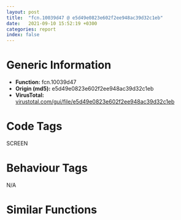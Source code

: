 ```yaml
---
layout: post
title:  "fcn.10039d47 @ e5d49e0823e602f2ee948ac39d32c1eb"
date:   2021-09-10 15:52:19 +0300
categories: report
index: false
---
```


# Generic Information
- **Function:** fcn.10039d47
- **Origin (md5):** e5d49e0823e602f2ee948ac39d32c1eb
- **VirusTotal:** [virustotal.com/gui/file/e5d49e0823e602f2ee948ac39d32c1eb][virustotal_ref]

# Code Tags
<span class="tag" id="SCREEN">SCREEN</span>


# Behaviour Tags
<span class="bhv-tag" id="na">N/A</span>

# Similar Functions
<script type="text/javascript" src="https://www.gstatic.com/charts/loader.js"></script>
<script type="text/javascript">

    google.charts.load('current', {'packages':['corechart']});
    google.charts.setOnLoadCallback(drawChart);

    function drawChart() {
    var data = new google.visualization.DataTable();
        data.addColumn('number', 'X');
        data.addColumn('number', 'Y');
        data.addColumn({type: 'string', role: 'tooltip', 'p': {'html': true}});
        data.addColumn({'type': 'string', 'role': 'style'});
        
        data.addRows([
    [404.13720703125, 1558.999267578125, '<b><a href="/report/fcn.10039d47@e5d49e0823e602f2ee948ac39d32c1eb">fcn.10039d47</a><br>@e5d49e0823e602f2ee948ac39d32c1eb</b><br>push 0x44<br>mov eax, 0x1013d294<br>call fcn.10124124<br>cmp dword[ebp+0x2c], 0xffffffff<br>mov ecx, dword[ebp+0x14]<br>mov ebx, ecx<br>je 0x10039d61<br>mov ebx, dword[ebp+0x2c]<br>mov eax, dword[ebp+0x30]<br>cmp eax, 0xffffffff<br>jne 0x10039d6c<br>mov eax, dword[ebp+0x18]<br>cmp dword[0x101a140c], 0<br>mov edi, dword[ebp+0x1c]<br>mov dword[ebp-0x10], eax<br>jne 0x10039dad<br>test edi, edi<br>jne 0x10039d83<br>xor edx, edx<br>jmp 0x10039d86<br>mov edx, dword[edi+4]<br>push dword[ebp+0x28]<br>push dword[ebp+0x18]<br>push ecx<br>push dword[ebp+0x24]<br>push dword[ebp+0x20]<br>push edx<br>push eax<br>push ebx<br>push dword[ebp+0x10]<br>push dword[ebp+0xc]<br>push dword[ebp+8]<br>call dword[sym.imp.MSIMG32.dll_TransparentBlt]<br>test eax, eax<br>jne 0x10039fde<br>lea ecx, [ebp-0x40]<br>call fcn.1001703e<br>and dword[ebp-4], 0<br>lea ecx, [ebp-0x30]<br>call fcn.1001703e<br>lea ecx, [ebp-0x50]<br>mov byte[ebp-4], 1<br>call fcn.1001703e<br>push dword[ebp+8]<br>lea ecx, [ebp-0x40]<br>mov byte[ebp-4], 2<br>call fcn.100179cf<br>push dword[ebp-0x3c]<br>mov esi, dword[sym.imp.GDI32.dll_CreateCompatibleDC]<br>call esi<br>push eax<br>lea ecx, [ebp-0x50]<br>call fcn.100179cf<br>and dword[ebp-0x1c], 0<br>mov dword[ebp-0x20], 0x1014cb54<br>push dword[ebp-0x3c]<br>mov byte[ebp-4], 3<br>call esi<br>push eax<br>lea ecx, [ebp-0x30]<br>call fcn.100179cf<br>and dword[ebp-0x14], 0<br>mov dword[ebp-0x18], 0x1014cb54<br>mov esi, dword[ebp-0x10]<br>push esi<br>push ebx<br>push dword[ebp-0x3c]<br>mov byte[ebp-4], 4<br>call dword[sym.imp.GDI32.dll_CreateCompatibleBitmap]<br>push eax<br>lea ecx, [ebp-0x18]<br>call fcn.10017a05<br>push dword[ebp-0x14]<br>push dword[ebp-0x2c]<br>call fcn.1001807d<br>cmp dword[ebp+0x2c], 0xffffffff<br>mov dword[ebp+8], eax<br>mov eax, dword[ebp+0x14]<br>je 0x10039e86<br>mov ecx, dword[ebp+0x30]<br>cmp dword[ebp+0x2c], eax<br>jne 0x10039e57<br>cmp ecx, dword[ebp+0x18]<br>je 0x10039e86<br>test edi, edi<br>jne 0x10039e5f<br>xor edx, edx<br>jmp 0x10039e62<br>mov edx, dword[edi+4]<br>mov edi, 0xcc0020<br>push edi<br>push dword[ebp+0x18]<br>push eax<br>push dword[ebp+0x24]<br>push dword[ebp+0x20]<br>push edx<br>push ecx<br>push dword[ebp+0x2c]<br>push 0<br>push 0<br>push dword[ebp-0x2c]<br>call dword[sym.imp.GDI32.dll_StretchBlt]<br>jmp 0x10039eaf<br>test edi, edi<br>jne 0x10039e8e<br>xor ecx, ecx<br>jmp 0x10039e91<br>mov ecx, dword[edi+4]<br>mov edi, 0xcc0020<br>push edi<br>push dword[ebp+0x24]<br>push dword[ebp+0x20]<br>push ecx<br>push dword[ebp+0x18]<br>push eax<br>push 0<br>push 0<br>push dword[ebp-0x2c]<br>call dword[sym.imp.GDI32.dll_BitBlt]<br>push 0<br>push 1<br>push 1<br>push esi<br>push ebx<br>call dword[sym.imp.GDI32.dll_CreateBitmap]<br>push eax<br>lea ecx, [ebp-0x20]<br>call fcn.10017a05<br>push dword[ebp-0x1c]<br>push dword[ebp-0x4c]<br>call fcn.1001807d<br>push dword[ebp+0x28]<br>lea ecx, [ebp-0x30]<br>mov dword[ebp+0x2c], eax<br>call fcn.10018196<br>push edi<br>mov edi, dword[sym.imp.GDI32.dll_BitBlt]<br>xor eax, eax<br>push eax<br>push eax<br>push dword[ebp-0x2c]<br>push esi<br>push ebx<br>push eax<br>push eax<br>push dword[ebp-0x4c]<br>call edi<br>push 0<br>lea ecx, [ebp-0x30]<br>call fcn.10018196<br>push 0xffffff<br>lea ecx, [ebp-0x30]<br>call fcn.100182e4<br>push 0x8800c6<br>xor eax, eax<br>push eax<br>push eax<br>push dword[ebp-0x4c]<br>push esi<br>push ebx<br>push eax<br>push eax<br>push dword[ebp-0x2c]<br>call edi<br>push 0xffffff<br>lea ecx, [ebp-0x40]<br>call fcn.10018196<br>push 0<br>lea ecx, [ebp-0x40]<br>call fcn.100182e4<br>push 0x8800c6<br>push 0<br>push 0<br>push dword[ebp-0x4c]<br>push esi<br>push ebx<br>push dword[ebp+0x10]<br>push dword[ebp+0xc]<br>push dword[ebp-0x3c]<br>call edi<br>push 0xee0086<br>push 0<br>push 0<br>push dword[ebp-0x2c]<br>push esi<br>push ebx<br>push dword[ebp+0x10]<br>push dword[ebp+0xc]<br>push dword[ebp-0x3c]<br>call edi<br>mov eax, dword[ebp+0x2c]<br>test eax, eax<br>je 0x10039f7d<br>push dword[eax+4]<br>push dword[ebp-0x4c]<br>call fcn.1001807d<br>mov eax, dword[ebp+8]<br>test eax, eax<br>je 0x10039f8f<br>push dword[eax+4]<br>push dword[ebp-0x2c]<br>call fcn.1001807d<br>lea ecx, [ebp-0x40]<br>call fcn.10017b27<br>mov ebx, vtable.CBitmap.0<br>mov byte[ebp-4], 3<br>lea ecx, [ebp-0x18]<br>mov dword[ebp-0x18], ebx<br>call fcn.100171ad<br>lea ecx, [ebp-0x20]<br>mov byte[ebp-4], 2<br>mov dword[ebp-0x20], ebx<br>call fcn.100171ad<br>lea ecx, [ebp-0x50]<br>mov byte[ebp-4], 1<br>call fcn.10017194<br>lea ecx, [ebp-0x30]<br>mov byte[ebp-4], 0<br>call fcn.10017194<br>or dword[ebp-4], 0xffffffff<br>lea ecx, [ebp-0x40]<br>call fcn.10017194<br>call fcn.101240f2<br>ret 0x2c<br><eoc> ', 'point { fill-color: #e0440e; }'],
[-404.1373291015625, -1558.999267578125, '<b><a href="/report/fcn.00462c45@9c2b894b84f59672d8be2e984066f76f">fcn.00462c45</a><br>@9c2b894b84f59672d8be2e984066f76f</b><br>push 0x48<br>mov eax, 0x5787f7<br>call fcn.005538d4<br>mov ebx, dword[ebp+0x2c]<br>mov edi, dword[ebp+0x14]<br>cmp ebx, 0xffffffff<br>je 0x462c5e<br>mov edi, ebx<br>mov eax, dword[ebp+0x30]<br>cmp eax, 0xffffffff<br>jne 0x462c69<br>mov eax, dword[ebp+0x18]<br>cmp dword[0x5e0b70], 0<br>mov esi, dword[ebp+0x1c]<br>mov dword[ebp-0x10], eax<br>jne 0x462cac<br>test esi, esi<br>jne 0x462c80<br>xor ecx, ecx<br>jmp 0x462c83<br>mov ecx, dword[esi+4]<br>push dword[ebp+0x28]<br>push dword[ebp+0x18]<br>push dword[ebp+0x14]<br>push dword[ebp+0x24]<br>push dword[ebp+0x20]<br>push ecx<br>push eax<br>push edi<br>push dword[ebp+0x10]<br>push dword[ebp+0xc]<br>push dword[ebp+8]<br>call dword[sym.imp.MSIMG32.dll_TransparentBlt]<br>test eax, eax<br>jne 0x462ece<br>lea ecx, [ebp-0x44]<br>call fcn.004119b2<br>and dword[ebp-4], 0<br>lea ecx, [ebp-0x34]<br>call fcn.004119b2<br>lea ecx, [ebp-0x54]<br>mov byte[ebp-4], 1<br>call fcn.004119b2<br>push dword[ebp+8]<br>lea ecx, [ebp-0x44]<br>mov byte[ebp-4], 2<br>call fcn.004122af<br>push dword[ebp-0x40]<br>call dword[sym.imp.GDI32.dll_CreateCompatibleDC]<br>push eax<br>lea ecx, [ebp-0x54]<br>call fcn.004122af<br>and dword[ebp-0x20], 0<br>mov dword[ebp-0x24], 0x585684<br>push dword[ebp-0x40]<br>mov byte[ebp-4], 3<br>call dword[sym.imp.GDI32.dll_CreateCompatibleDC]<br>push eax<br>lea ecx, [ebp-0x34]<br>call fcn.004122af<br>and dword[ebp-0x18], 0<br>mov dword[ebp-0x1c], 0x585684<br>push dword[ebp-0x10]<br>mov byte[ebp-4], 4<br>push edi<br>push dword[ebp-0x40]<br>call dword[sym.imp.GDI32.dll_CreateCompatibleBitmap]<br>push eax<br>lea ecx, [ebp-0x1c]<br>call fcn.004122f0<br>push dword[ebp-0x18]<br>push dword[ebp-0x30]<br>call fcn.00412959<br>mov dword[ebp-0x14], eax<br>cmp ebx, 0xffffffff<br>je 0x462d82<br>mov eax, dword[ebp+0x30]<br>cmp ebx, dword[ebp+0x14]<br>jne 0x462d53<br>cmp eax, dword[ebp+0x18]<br>je 0x462d82<br>test esi, esi<br>jne 0x462d5b<br>xor ecx, ecx<br>jmp 0x462d5e<br>mov ecx, dword[esi+4]<br>mov esi, 0xcc0020<br>push esi<br>push dword[ebp+0x18]<br>push dword[ebp+0x14]<br>push dword[ebp+0x24]<br>push dword[ebp+0x20]<br>push ecx<br>push eax<br>push ebx<br>push 0<br>push 0<br>push dword[ebp-0x30]<br>call dword[sym.imp.GDI32.dll_StretchBlt]<br>jmp 0x462dad<br>test esi, esi<br>jne 0x462d8a<br>xor eax, eax<br>jmp 0x462d8d<br>mov eax, dword[esi+4]<br>mov esi, 0xcc0020<br>push esi<br>push dword[ebp+0x24]<br>push dword[ebp+0x20]<br>push eax<br>push dword[ebp+0x18]<br>push dword[ebp+0x14]<br>push 0<br>push 0<br>push dword[ebp-0x30]<br>call dword[sym.imp.GDI32.dll_BitBlt]<br>mov ebx, dword[ebp-0x10]<br>push 0<br>push 1<br>push 1<br>push ebx<br>push edi<br>call dword[sym.imp.GDI32.dll_CreateBitmap]<br>push eax<br>lea ecx, [ebp-0x24]<br>call fcn.004122f0<br>push dword[ebp-0x20]<br>push dword[ebp-0x50]<br>call fcn.00412959<br>push dword[ebp+0x28]<br>lea ecx, [ebp-0x34]<br>mov dword[ebp-0x10], eax<br>call fcn.00412a72<br>push esi<br>xor esi, esi<br>push esi<br>push esi<br>push dword[ebp-0x30]<br>push ebx<br>push edi<br>push esi<br>push esi<br>push dword[ebp-0x50]<br>call dword[sym.imp.GDI32.dll_BitBlt]<br>push esi<br>lea ecx, [ebp-0x34]<br>call fcn.00412a72<br>mov esi, 0xffffff<br>lea ecx, [ebp-0x34]<br>push esi<br>call fcn.00412bc0<br>push 0x8800c6<br>xor eax, eax<br>push eax<br>push eax<br>push dword[ebp-0x50]<br>push ebx<br>push edi<br>push eax<br>push eax<br>push dword[ebp-0x30]<br>call dword[sym.imp.GDI32.dll_BitBlt]<br>push esi<br>lea ecx, [ebp-0x44]<br>call fcn.00412a72<br>xor esi, esi<br>lea ecx, [ebp-0x44]<br>push esi<br>call fcn.00412bc0<br>push 0x8800c6<br>push esi<br>push esi<br>push dword[ebp-0x50]<br>push ebx<br>push edi<br>push dword[ebp+0x10]<br>push dword[ebp+0xc]<br>push dword[ebp-0x40]<br>call dword[sym.imp.GDI32.dll_BitBlt]<br>push 0xee0086<br>push esi<br>push esi<br>push dword[ebp-0x30]<br>push ebx<br>push edi<br>push dword[ebp+0x10]<br>push dword[ebp+0xc]<br>push dword[ebp-0x40]<br>call dword[sym.imp.GDI32.dll_BitBlt]<br>mov eax, dword[ebp-0x10]<br>test eax, eax<br>je 0x462e81<br>push dword[eax+4]<br>push dword[ebp-0x50]<br>call fcn.00412959<br>mov eax, dword[ebp-0x14]<br>test eax, eax<br>je 0x462e93<br>push dword[eax+4]<br>push dword[ebp-0x30]<br>call fcn.00412959<br>lea ecx, [ebp-0x44]<br>call fcn.00412480<br>mov ebx, vtable.CBitmap.0<br>lea ecx, [ebp-0x1c]<br>mov dword[ebp-0x1c], ebx<br>call fcn.00404d00<br>lea ecx, [ebp-0x24]<br>mov dword[ebp-0x24], ebx<br>call fcn.00404d00<br>lea ecx, [ebp-0x54]<br>call fcn.00411b08<br>lea ecx, [ebp-0x34]<br>call fcn.00411b08<br>lea ecx, [ebp-0x44]<br>call fcn.00411b08<br>call fcn.0055389d<br>ret 0x2c<br><eoc> ', 'null'],

        ]);

    var options = {
        title: 'Similarity Plot',
        legend: 'none',
        colors: ['#dedbd9', '#e6693e', '#ec8f6e', '#f3b49f', '#f6c7b6'],
        tooltip: {isHtml: true, trigger: 'both'},
        explorer: {
        actions: ["dragToZoom", "rightClickToReset"],
        },
        chartArea: {
        width: '80%',
        height: '80%'
        },
        width: '100%',
        height: '100%'
    };

    var chart = new google.visualization.ScatterChart(document.getElementById('chart_div'));

    chart.draw(data, options);
    }
    
</script>


<div id="chart_div" style="width: 100%px; height: 100%;"></div>

# Disassembled Code
{% highlight nasm %}

push 0x44
mov eax, 0x1013d294
call fcn.10124124
cmp dword[ebp+0x2c], 0xffffffff
mov ecx, dword[ebp+0x14]
mov ebx, ecx
je 0x10039d61
mov ebx, dword[ebp+0x2c]
mov eax, dword[ebp+0x30]
cmp eax, 0xffffffff
jne 0x10039d6c
mov eax, dword[ebp+0x18]
cmp dword[0x101a140c], 0
mov edi, dword[ebp+0x1c]
mov dword[ebp-0x10], eax
jne 0x10039dad
test edi, edi
jne 0x10039d83
xor edx, edx
jmp 0x10039d86
mov edx, dword[edi+4]
push dword[ebp+0x28]
push dword[ebp+0x18]
push ecx
push dword[ebp+0x24]
push dword[ebp+0x20]
push edx
push eax
push ebx
push dword[ebp+0x10]
push dword[ebp+0xc]
push dword[ebp+8]
call dword[sym.imp.MSIMG32.dll_TransparentBlt]
test eax, eax
jne 0x10039fde
lea ecx, [ebp-0x40]
call fcn.1001703e
and dword[ebp-4], 0
lea ecx, [ebp-0x30]
call fcn.1001703e
lea ecx, [ebp-0x50]
mov byte[ebp-4], 1
call fcn.1001703e
push dword[ebp+8]
lea ecx, [ebp-0x40]
mov byte[ebp-4], 2
call fcn.100179cf
push dword[ebp-0x3c]
mov esi, dword[sym.imp.GDI32.dll_CreateCompatibleDC]
call esi
push eax
lea ecx, [ebp-0x50]
call fcn.100179cf
and dword[ebp-0x1c], 0
mov dword[ebp-0x20], 0x1014cb54
push dword[ebp-0x3c]
mov byte[ebp-4], 3
call esi
push eax
lea ecx, [ebp-0x30]
call fcn.100179cf
and dword[ebp-0x14], 0
mov dword[ebp-0x18], 0x1014cb54
mov esi, dword[ebp-0x10]
push esi
push ebx
push dword[ebp-0x3c]
mov byte[ebp-4], 4
call dword[sym.imp.GDI32.dll_CreateCompatibleBitmap]
push eax
lea ecx, [ebp-0x18]
call fcn.10017a05
push dword[ebp-0x14]
push dword[ebp-0x2c]
call fcn.1001807d
cmp dword[ebp+0x2c], 0xffffffff
mov dword[ebp+8], eax
mov eax, dword[ebp+0x14]
je 0x10039e86
mov ecx, dword[ebp+0x30]
cmp dword[ebp+0x2c], eax
jne 0x10039e57
cmp ecx, dword[ebp+0x18]
je 0x10039e86
test edi, edi
jne 0x10039e5f
xor edx, edx
jmp 0x10039e62
mov edx, dword[edi+4]
mov edi, 0xcc0020
push edi
push dword[ebp+0x18]
push eax
push dword[ebp+0x24]
push dword[ebp+0x20]
push edx
push ecx
push dword[ebp+0x2c]
push 0
push 0
push dword[ebp-0x2c]
call dword[sym.imp.GDI32.dll_StretchBlt]
jmp 0x10039eaf
test edi, edi
jne 0x10039e8e
xor ecx, ecx
jmp 0x10039e91
mov ecx, dword[edi+4]
mov edi, 0xcc0020
push edi
push dword[ebp+0x24]
push dword[ebp+0x20]
push ecx
push dword[ebp+0x18]
push eax
push 0
push 0
push dword[ebp-0x2c]
call dword[sym.imp.GDI32.dll_BitBlt]
push 0
push 1
push 1
push esi
push ebx
call dword[sym.imp.GDI32.dll_CreateBitmap]
push eax
lea ecx, [ebp-0x20]
call fcn.10017a05
push dword[ebp-0x1c]
push dword[ebp-0x4c]
call fcn.1001807d
push dword[ebp+0x28]
lea ecx, [ebp-0x30]
mov dword[ebp+0x2c], eax
call fcn.10018196
push edi
mov edi, dword[sym.imp.GDI32.dll_BitBlt]
xor eax, eax
push eax
push eax
push dword[ebp-0x2c]
push esi
push ebx
push eax
push eax
push dword[ebp-0x4c]
call edi
push 0
lea ecx, [ebp-0x30]
call fcn.10018196
push 0xffffff
lea ecx, [ebp-0x30]
call fcn.100182e4
push 0x8800c6
xor eax, eax
push eax
push eax
push dword[ebp-0x4c]
push esi
push ebx
push eax
push eax
push dword[ebp-0x2c]
call edi
push 0xffffff
lea ecx, [ebp-0x40]
call fcn.10018196
push 0
lea ecx, [ebp-0x40]
call fcn.100182e4
push 0x8800c6
push 0
push 0
push dword[ebp-0x4c]
push esi
push ebx
push dword[ebp+0x10]
push dword[ebp+0xc]
push dword[ebp-0x3c]
call edi
push 0xee0086
push 0
push 0
push dword[ebp-0x2c]
push esi
push ebx
push dword[ebp+0x10]
push dword[ebp+0xc]
push dword[ebp-0x3c]
call edi
mov eax, dword[ebp+0x2c]
test eax, eax
je 0x10039f7d
push dword[eax+4]
push dword[ebp-0x4c]
call fcn.1001807d
mov eax, dword[ebp+8]
test eax, eax
je 0x10039f8f
push dword[eax+4]
push dword[ebp-0x2c]
call fcn.1001807d
lea ecx, [ebp-0x40]
call fcn.10017b27
mov ebx, vtable.CBitmap.0
mov byte[ebp-4], 3
lea ecx, [ebp-0x18]
mov dword[ebp-0x18], ebx
call fcn.100171ad
lea ecx, [ebp-0x20]
mov byte[ebp-4], 2
mov dword[ebp-0x20], ebx
call fcn.100171ad
lea ecx, [ebp-0x50]
mov byte[ebp-4], 1
call fcn.10017194
lea ecx, [ebp-0x30]
mov byte[ebp-4], 0
call fcn.10017194
or dword[ebp-4], 0xffffffff
lea ecx, [ebp-0x40]
call fcn.10017194
call fcn.101240f2
ret 0x2c

{% endhighlight %}

[virustotal_ref]: https://www.virustotal.com/gui/file/e5d49e0823e602f2ee948ac39d32c1eb